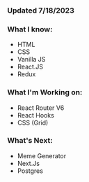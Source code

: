 ### Updated 7/18/2023

### What I know: 
- HTML
- CSS
- Vanilla JS
- React.JS
- Redux

### What I'm Working on:
- React Router V6
- React Hooks
- CSS (Grid)

### What's Next:
- Meme Generator
- Next.Js
- Postgres 

### 

<!--
**Cyrillo46/Cyrillo46** is a ✨ _special_ ✨ repository because its `README.md` (this file) appears on your GitHub profile.

Here are some ideas to get you started:

- 🔭 I’m currently working on ...
- 🌱 I’m currently learning ...
- 👯 I’m looking to collaborate on ...
- 🤔 I’m looking for help with ...
- 💬 Ask me about ...
- 📫 How to reach me: ...
- 😄 Pronouns: ...
- ⚡ Fun fact: ...
-->
